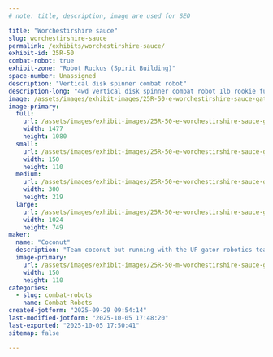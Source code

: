 ```yaml
---
# note: title, description, image are used for SEO

title: "Worchestirshire sauce"
slug: worchestirshire-sauce
permalink: /exhibits/worchestirshire-sauce/
exhibit-id: 25R-50
combat-robot: true
exhibit-zone: "Robot Ruckus (Spirit Building)"
space-number: Unassigned
description: "Vertical disk spinner combat robot"
description-long: "4wd vertical disk spinner combat robot 1lb rookie full combat ant"
image: /assets/images/exhibit-images/25R-50-e-worchestirshire-sauce-gatrrobo-9776-300x219.png
image-primary: 
  full:
    url: /assets/images/exhibit-images/25R-50-e-worchestirshire-sauce-gatrrobo-9776-full.png
    width: 1477
    height: 1080
  small:
    url: /assets/images/exhibit-images/25R-50-e-worchestirshire-sauce-gatrrobo-9776-150x110.png
    width: 150
    height: 110
  medium:
    url: /assets/images/exhibit-images/25R-50-e-worchestirshire-sauce-gatrrobo-9776-300x219.png
    width: 300
    height: 219
  large:
    url: /assets/images/exhibit-images/25R-50-e-worchestirshire-sauce-gatrrobo-9776-1024x749.png
    width: 1024
    height: 749
maker: 
  name: "Coconut"
  description: "Team coconut but running with the UF gator robotics team"
  image-primary:
    url: /assets/images/exhibit-images/25R-50-m-worchestirshire-sauce-gatrrobo-150x110.png
    width: 150
    height: 110
categories: 
  - slug: combat-robots
    name: Combat Robots
created-jotform: "2025-09-29 09:54:14"
last-modified-jotform: "2025-10-05 17:48:20"
last-exported: "2025-10-05 17:50:41"
sitemap: false

---
```

